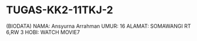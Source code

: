 # TUGAS-KK2-11TKJ-2
(BIODATA)
NAMA: Ansyurna Arrahman 
UMUR: 16
ALAMAT: SOMAWANGI RT 6,RW 3
HOBI: WATCH MOVIE7
